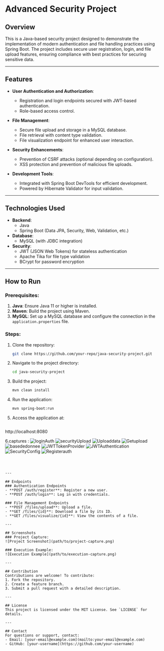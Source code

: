# Advanced Security Project

## Overview
This is a Java-based security project designed to demonstrate the implementation of modern authentication and file handling practices using Spring Boot. The project includes secure user registration, login, and file upload features, ensuring compliance with best practices for securing sensitive data.

---

## Features
- **User Authentication and Authorization**:
  - Registration and login endpoints secured with JWT-based authentication.
  - Role-based access control.

- **File Management**:
  - Secure file upload and storage in a MySQL database.
  - File retrieval with content type validation.
  - File visualization endpoint for enhanced user interaction.

- **Security Enhancements**:
  - Prevention of CSRF attacks (optional depending on configuration).
  - XSS protection and prevention of malicious file uploads.

- **Development Tools**:
  - Integrated with Spring Boot DevTools for efficient development.
  - Powered by Hibernate Validator for input validation.

---

## Technologies Used
- **Backend**:
  - Java
  - Spring Boot (Data JPA, Security, Web, Validation, etc.)
- **Database**:
  - MySQL (with JDBC integration)
- **Security**:
  - JWT (JSON Web Tokens) for stateless authentication
  - Apache Tika for file type validation
  - BCrypt for password encryption

---

## How to Run
### Prerequisites:
1. **Java**: Ensure Java 11 or higher is installed.
2. **Maven**: Build the project using Maven.
3. **MySQL**: Set up a MySQL database and configure the connection in the `application.properties` file.

### Steps:
1. Clone the repository:
   ```bash
   git clone https://github.com/your-repo/java-security-project.git
   ```

2. Navigate to the project directory:
   ```bash
   cd java-security-project
   ```

3. Build the project:
   ```bash
   mvn clean install
   ```

4. Run the application:
   ```bash
   mvn spring-boot:run
   ```

5. Access the application at:
   ```
http://localhost:8080

6.captures :
![loginAuth](https://github.com/user-attachments/assets/4fd99222-ff8b-4358-8f47-9336e7f844e3)
![securityUpload](https://github.com/user-attachments/assets/6256efad-a0df-40a0-b269-fd93d9a5f377)
![Uploaddata](https://github.com/user-attachments/assets/f3f4e406-136a-40af-a575-c366f1d2f0c3)
![Getupload](https://github.com/user-attachments/assets/0c069aaf-9ad5-4cf9-b25a-c223f9c26c44)
![basededonnee](https://github.com/user-attachments/assets/d64c3d1a-854b-427d-b66e-888fcee2008d)
![JWTTokenProvider](https://github.com/user-attachments/assets/ce75731e-954b-431f-ba8a-2b43f0a8dcce)
![JWTAuthentication](https://github.com/user-attachments/assets/5ae75bfb-5c5d-407e-8e9d-5d8cc66662dc)
![SecurityConfig](https://github.com/user-attachments/assets/6a7d91e1-6df1-43e9-8da8-42fe476b1fbf)
![Registerauth](https://github.com/user-attachments/assets/ccab9ddf-39e4-40b3-a3e2-de01834022a9)

```



---

## Endpoints
### Authentication Endpoints
- **POST /auth/register**: Register a new user.
- **POST /auth/login**: Log in with credentials.

### File Management Endpoints
- **POST /files/upload**: Upload a file.
- **GET /files/{id}**: Download a file by its ID.
- **GET /files/visualize/{id}**: View the contents of a file.

---

## Screenshots
### Project Capture:
![Project Screenshot](path/to/project-capture.png)

### Execution Example:
![Execution Example](path/to/execution-capture.png)

---

## Contribution
Contributions are welcome! To contribute:
1. Fork the repository.
2. Create a feature branch.
3. Submit a pull request with a detailed description.

---

## License
This project is licensed under the MIT License. See `LICENSE` for details.

---

## Contact
For questions or support, contact:
- Email: [your-email@example.com](mailto:your-email@example.com)
- GitHub: [your-username](https://github.com/your-username)


